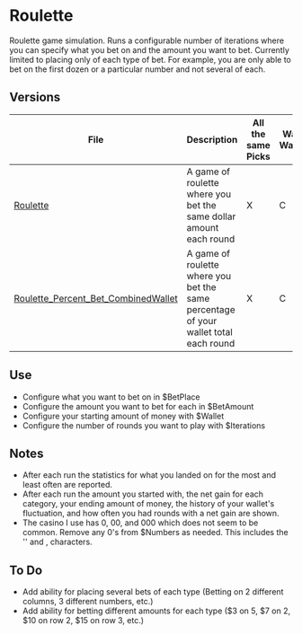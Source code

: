 # Roulette
Roulette game simulation. Runs a configurable number of iterations where you can specify what you bet on and the amount you want to bet. Currently limited to placing only of each type of bet. For example, you are only able to bet on the first dozen or a particular number and not several of each. 

## Versions
| File | Description | All the same Picks | (C)ombined Wallet/(S)tarting Wallet/(W)innings Only |
| ---- | ----------- | ------------------ | --------------------------------------------------- |
| [Roulette](/Roulette.ps1) | A game of roulette where you bet the same dollar amount each round | X | C |
| [Roulette_Percent_Bet_CombinedWallet](/Roulette_Percent_Bet_CombinedWallet.ps1) | A game of roulette where you bet the same percentage of your wallet total each round  | X | C |

## Use
- Configure what you want to bet on in $BetPlace
- Configure the amount you want to bet for each in $BetAmount
- Configure your starting amount of money with $Wallet
- Configure the number of rounds you want to play with $Iterations

## Notes
- After each run the statistics for what you landed on for the most and least often are reported.
- After each run the amount you started with, the net gain for each category, your ending amount of money, the history of your wallet's fluctuation, and how often you had rounds with a net gain are shown.
- The casino I use has 0, 00, and 000 which does not seem to be common. Remove any 0's from $Numbers as needed. This includes the '' and , characters.

## To Do
- Add ability for placing several bets of each type (Betting on 2 different columns, 3 different numbers, etc.)
- Add ability for betting different amounts for each type ($3 on 5, $7 on 2, $10 on row 2, $15 on row 3, etc.)

